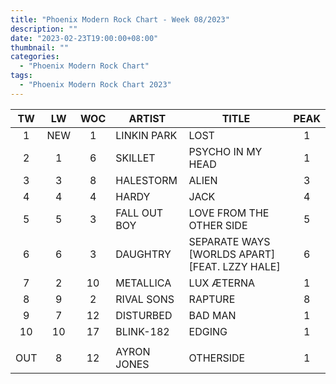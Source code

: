 ```yaml
---
title: "Phoenix Modern Rock Chart - Week 08/2023"
description: ""
date: "2023-02-23T19:00:00+08:00"
thumbnail: ""
categories:
  - "Phoenix Modern Rock Chart"
tags:
  - "Phoenix Modern Rock Chart 2023"
---
```

<!--more-->
|TW|LW|WOC|ARTIST|TITLE|PEAK|
|:----:|:----:|:----:|----|----|:----:|
|1|NEW|1|LINKIN PARK|LOST|1|
|2|1|6|SKILLET|PSYCHO IN MY HEAD|1|
|3|3|8|HALESTORM|ALIEN|3|
|4|4|4|HARDY|JACK|4|
|5|5|3|FALL OUT BOY|LOVE FROM THE OTHER SIDE|5|
|6|6|3|DAUGHTRY|SEPARATE WAYS [WORLDS APART] [FEAT. LZZY HALE]|6|
|7|2|10|METALLICA|LUX ÆTERNA|1|
|8|9|2|RIVAL SONS|RAPTURE|8|
|9|7|12|DISTURBED|BAD MAN|1|
|10|10|17|BLINK-182|EDGING|1|
| | | | | | |
|OUT|8|12|AYRON JONES|OTHERSIDE|1|